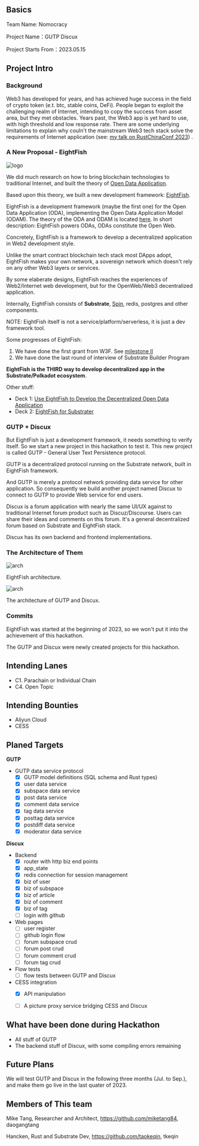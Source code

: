 ## Basics

Team Name: Nomocracy

Project Name：GUTP Discux

Project Starts From：2023.05.15

## Project Intro

### Background

Web3 has developed for years, and has achieved huge success in the field of crypto token (e.t. btc, stable coins, DeFi). People began to exploit the challenging realm of Internet, intending to copy the success from asset area, but they met obstacles. Years past, the Web3 app is yet hard to use, with high threshold and low response rate. There are some underlying limitations to explain why couln't the mainstream Web3 tech stack solve the requirements of Internet application (see: [my talk on RustChinaConf 2023](https://www.bilibili.com/video/BV14X4y1p7De/?spm_id_from=333.999.0.0)) .

### A New Proposal - EightFish

![logo](https://github.com/eightfish-org/eightfish_assets/raw/c101e136bf5cf253b54dd955b787fa12b61f6974/logo_for_lightbg.png)

We did much research on how to bring blockchain technologies to traditional Internet, and built the theory of [Open Data Application](https://medium.com/@daogangtang/the-road-to-open-web-b684879a5571). 

Based upon this theory, we built a new development framework: [EightFish](https://github.com/eightfish-org/eightfish). 

EightFish is a development framework (maybe the first one) for the Open Data Application (ODA), implementing the Open Data Application Model (ODAM). The theory of the ODA and ODAM is located [here](https://medium.com/@daogangtang/the-road-to-open-web-b684879a5571). In short description: EightFish powers ODAs, ODAs constitute the Open Web.

Concretely, EightFish is a framework to develop a decentralized application in Web2 development style.

Unlike the smart contract blockchain tech stack most DApps adopt, EightFish makes your own network, a sovereign network which doesn't rely on any other Web3 layers or services.

By some elaberate designs, EightFish reaches the experiences of Web2/Internet web development, but for the OpenWeb/Web3 decentralized application.

Internally, EightFish consists of **Substrate**, [Spin](https://developer.fermyon.com/spin/index), redis, postgres and other components.

NOTE: EightFish itself is not a service/platform/serverless, it is just a dev framework tool.

Some progresses of EightFish:

1. We have done the first grant from W3F. See [milestone II](https://github.com/w3f/Grant-Milestone-Delivery/pull/842)
2. We have done the last round of interview of Substrate Builder Program

**EightFish is the THIRD way to develop decentralized app in the Substrate/Polkadot ecosystem**.

Other stuff:

- Deck 1: [Use EightFish to Develop the Decentralized Open Data Application ](https://docs.google.com/presentation/d/1TxrAWXW40hNo9-VYAaLt7JDMIj028TH97SvATtwOIv0/edit?usp=sharing)
- Deck 2: [EightFish for Substrater](https://docs.google.com/presentation/d/1YIz5rv2R-P8gF-4vvAyHYb0rCGUrUUM0HEpB8ywIcfo/edit?usp=sharing)


### GUTP + Discux

But EightFish is just a development framework, it needs something to verify itself. So we start a new project in this hackathon to test it. This new project is called GUTP - General User Text Persistence protocol.

GUTP is a decentralized protocol running on the Substrate network, built in EightFish framework.

And GUTP is merely a protocol network providing data service for other application. So consequently we build another project named Discux to connect to GUTP to provide Web service for end users.

Discux is a forum application with nearly the same UI/UX against to traditional Internet forum product such as Discuz/Discourse. Users can share their ideas and comments on this forum. It's a general decentralized forum based on Substrate and EightFish stack.

Discux has its own backend and frontend implementations.


### The Architecture of Them

![arch](docs/ef_arch.png)

EightFish architecture.


![arch](docs/gutp_arch.png)

The architecture of GUTP and Discux.

### Commits

EightFish was started at the beginning of 2023, so we won't put it into the achievement of this hackathon. 

The GUTP and Discux were newly created projects for this hackathon.

## Intending Lanes

- C1. Parachain or Individual Chain
- C4. Open Topic

## Intending Bounties

- Aliyun Cloud
- CESS

## Planed Targets

**GUTP**

- GUTP data service protocol
  - [X] GUTP model definitions (SQL schema and Rust types)
  - [X] user data service
  - [X] subspace data service
  - [X] post data service
  - [X] comment data service
  - [X] tag data service
  - [X] posttag data service
  - [X] postdiff data service
  - [X] moderator data service

**Discux**

- Backend
  - [X] router with http biz end points
  - [X] app_state
  - [X] redis connection for session management
  - [X] biz of user
  - [X] biz of subspace
  - [X] biz of article
  - [X] biz of comment
  - [X] biz of tag
  - [ ] login with github

- Web pages
  - [ ] user register
  - [ ] github login flow
  - [ ] forum subspace crud
  - [ ] forum post crud
  - [ ] forum comment crud
  - [ ] forum tag crud

- Flow tests
  - [ ] flow tests between GUTP and Discux

- CESS integration
  - [X] API manipulation
  - [ ] A picture proxy service bridging CESS and Discux


## What have been done during Hackathon

- All stuff of GUTP
- The backend stuff of Discux, with some compiling errors remaining

## Future Plans

We will test GUTP and Discux in the following three months (Jul. to Sep.), and make them go live in the last quater of 2023. 


## Members of This team

Mike Tang, Researcher and Architect, https://github.com/miketang84, daogangtang  

Hancken, Rust and Substrate Dev, https://github.com/taokeqin, tkeqin
